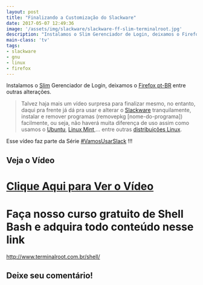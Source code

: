 ```yaml
---
layout: post
title: "Finalizando a Customização do Slackware"
date: 2017-05-07 12:49:36
image: '/assets/img/slackware/slackware-ff-slim-terminalroot.jpg'
description: "Instalamos o Slim Gerenciador de Login, deixamos o Firefox pt-BR entre outras alterações."
main-class: 'tv'
tags:
- slackware
- gnu
- linux
- firefox
---
```


Instalamos o [Slim](http://sourceforge.net/projects/slim.berlios/) Gerenciador de Login, deixamos o [Firefox pt-BR](https://download-installer.cdn.mozilla.net/pub/firefox/releases/53.0.2/linux-i686/pt-BR/firefox-53.0.2.tar.bz2) entre outras alterações.

> Talvez haja mais um vídeo surpresa para finalizar mesmo, no entanto, daqui pra frente já dá pra usar e alterar o [Slackware](https://cse.google.com.br/cse/publicurl?cx=004473188612396442360:qs2ekmnkweq&q=slackware) tranquilamente, instalar e remover programas (removepkg [nome-do-programa]) facilmente, ou seja, não haverá muita diferença de uso assim como usamos o [Ubuntu](https://cse.google.com.br/cse/publicurl?cx=004473188612396442360:qs2ekmnkweq&q=ubuntu), [Linux Mint](https://cse.google.com.br/cse/publicurl?cx=004473188612396442360:qs2ekmnkweq&q=mint),... entre outras [distribuições Linux](https://cse.google.com.br/cse/publicurl?cx=004473188612396442360:qs2ekmnkweq&q=distros).

Esse vídeo faz parte da Série [#VamosUsarSlack](https://goo.gl/wz9GmE) !!!

## Veja o Vídeo

# [Clique Aqui para Ver o Vídeo](https://www.youtube.com/watch?v=swNESYqYvmQ)


# Faça nosso curso gratuito de Shell Bash e adquira todo conteúdo nesse link
<http://www.terminalroot.com.br/shell/>

## Deixe seu comentário!

<script async src="https://pagead2.googlesyndication.com/pagead/js/adsbygoogle.js"></script>

<!-- Informat -->
<ins class="adsbygoogle"
 style="display:block"
 data-ad-client="ca-pub-2838251107855362"
 data-ad-slot="2327980059"
 data-ad-format="auto"
 data-full-width-responsive="true"></ins>

<script>
(adsbygoogle = window.adsbygoogle || []).push({});
</script>

